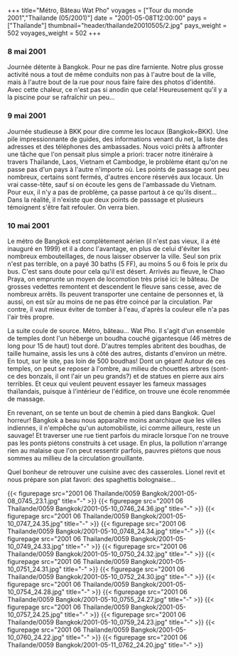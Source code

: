 +++
title="Métro, Bâteau    Wat Pho"
voyages = ["Tour du monde 2001","Thailande (05/2001)"]
date = "2001-05-08T12:00:00"
pays = ["Thailande"]
thumbnail="header/thailande20010505/2.jpg"
pays_weight = 502
voyages_weight = 502
+++
### 8 mai 2001

Journée détente à Bangkok. Pour ne pas dire farniente. Notre plus grosse activité 
nous a tout de même conduits non pas à l'autre bout de la ville, mais à l'autre 
bout de la rue pour nous faire faire des photos d'identité. Avec cette chaleur, 
ce n'est pas si anodin que cela! Heureusement qu'il y a la piscine pour se rafraîchir 
un peu...

### 9 mai 2001

Journée studieuse à BKK pour dire comme les locaux (Bangkok=BKK). Une pile 
impressionnante de guides, des informations venant du net, la liste des adresses 
et des téléphones des ambassades. Nous voici prêts à affronter une tâche que 
l'on pensait plus simple a priori: tracer notre itinéraire à travers Thaïlande, 
Laos, Vietnam et Cambodge, le problème étant qu'on ne passe pas d'un pays à 
l'autre n'importe où. Les points de passage sont peu nombreux, certains sont 
fermés, d'autres encore réservés aux locaux. Un vrai casse-tête, sauf si on 
écoute les gens de l'ambassade du Vietnam. Pour eux, il n'y a pas de problème, 
ça passe partout à ce qu'ils disent... Dans la réalité, il n'existe que deux 
points de passsage et plusieurs témoignent s'être fait refouler. On verra bien.

### 10 mai 2001

Le métro de Bangkok est complètement aérien (il n'est pas vieux, il a été inauguré 
en 1999) et il a donc l'avantage, en plus de celui d'éviter les nombreux embouteillages, 
de nous laisser observer la ville. Seul son prix n'est pas terrible, on a payé 
30 baths (5 FF), au moins 5 ou 6 fois le prix du bus. C'est sans doute pour 
cela qu'il est désert. Arrivés au fleuve, le Chao Praya, on emprunte un moyen 
de locomotion très prisé ici: le bâteau. De grosses vedettes remontent et descendent 
le fleuve sans cesse, avec de nombreux arrêts. Ils peuvent transporter une centaine 
de personnes et, là aussi, on est sûr au moins de ne pas être coincé par la 
circulation. Par contre, il vaut mieux éviter de tomber à l'eau, d'après la 
couleur elle n'a pas l'air très propre.

La suite coule de source. Métro, bâteau... Wat Pho. Il s'agit d'un ensemble 
de temples dont l'un héberge un boudha couché gigantesque (46 mètres de long 
pour 15 de haut) tout doré. D'autres temples abritent des boudhas, de taille 
humaine, assis les uns à côté des autres, distants d'environ un mètre. En tout, 
sur le site, pas loin de 500 boudhas! Dont un géant! Autour de ces temples, 
on peut se reposer à l'ombre, au milieu de chouettes arbres (sont-ce des bonzaïs, 
il ont l'air un peu grands?) et de statues en pierre aux airs terribles. Et 
ceux qui veulent peuvent essayer les fameux massages thaïlandais, puisque à 
l'intérieur de l'édifice, on trouve une école renommée de massage.

En revenant, on se tente un bout de chemin à pied dans Bangkok. Quel horreur! 
Bangkok a beau nous apparaître moins anarchique que les villes indiennes, il 
n'empêche qu'un automobiliste, ici comme ailleurs, reste un sauvage! Et traverser 
une rue tient parfois du miracle lorsque l'on ne trouve pas les ponts piétons 
construits à cet usage. En plus, la pollution n'arrange rien au malaise que 
l'on peut ressentir parfois, pauvres piétons que nous sommes au millieu de la 
circulation grouillante.

Quel bonheur de retrouver une cuisine avec des casseroles. Lionel revit et 
nous prépare son plat favori: des spaghettis bolognaise...


<div id="TOTO">{{< figurepage src="2001 06 Thailande/0059 Bangkok/2001-05-08_0745_23.1.jpg" title="-"  >}}
{{< figurepage src="2001 06 Thailande/0059 Bangkok/2001-05-10_0746_24.36.jpg" title="-"  >}}
{{< figurepage src="2001 06 Thailande/0059 Bangkok/2001-05-10_0747_24.35.jpg" title="-"  >}}
{{< figurepage src="2001 06 Thailande/0059 Bangkok/2001-05-10_0748_24.34.jpg" title="-"  >}}
{{< figurepage src="2001 06 Thailande/0059 Bangkok/2001-05-10_0749_24.33.jpg" title="-"  >}}
{{< figurepage src="2001 06 Thailande/0059 Bangkok/2001-05-10_0750_24.32.jpg" title="-"  >}}
{{< figurepage src="2001 06 Thailande/0059 Bangkok/2001-05-10_0751_24.31.jpg" title="-"  >}}
{{< figurepage src="2001 06 Thailande/0059 Bangkok/2001-05-10_0752_24.30.jpg" title="-"  >}}
{{< figurepage src="2001 06 Thailande/0059 Bangkok/2001-05-10_0754_24.28.jpg" title="-"  >}}
{{< figurepage src="2001 06 Thailande/0059 Bangkok/2001-05-10_0755_24.27.jpg" title="-"  >}}
{{< figurepage src="2001 06 Thailande/0059 Bangkok/2001-05-10_0757_24.25.jpg" title="-"  >}}
{{< figurepage src="2001 06 Thailande/0059 Bangkok/2001-05-10_0759_24.23.jpg" title="-"  >}}
{{< figurepage src="2001 06 Thailande/0059 Bangkok/2001-05-10_0760_24.22.jpg" title="-"  >}}
{{< figurepage src="2001 06 Thailande/0059 Bangkok/2001-05-11_0762_24.20.jpg" title="-"  >}}
</DIV>

